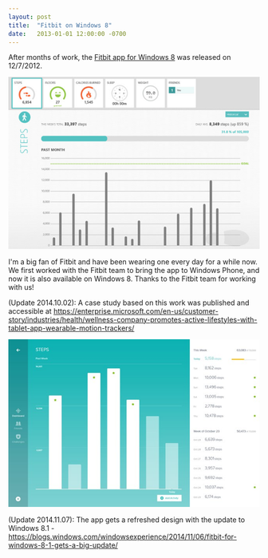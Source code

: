 ```yaml
---
layout: post
title:  "Fitbit on Windows 8"
date:   2013-01-01 12:00:00 -0700
---
```


After months of work, the [Fitbit app for Windows 8](https://www.microsoft.com/en-us/store/apps/fitbit/9wzdncrfj1xx) was released on 12/7/2012.

![Fitbit app](/assets/20130101-fitbit-windows-8.jpg)

I'm a big fan of Fitbit and have been wearing one every day for a while now. We first worked with the Fitbit team to bring the app to Windows Phone, and now it is also available on Windows 8. Thanks to the Fitbit team for working with us!

(Update 2014.10.02): A case study based on this work was published and accessible at <https://enterprise.microsoft.com/en-us/customer-story/industries/health/wellness-company-promotes-active-lifestyles-with-tablet-app-wearable-motion-trackers/>

![Fitbit app for Windows 8.1](/assets/20141107-fitbit-uwp.jpg)

(Update 2014.11.07): The app gets a refreshed design with the update to Windows 8.1 - <https://blogs.windows.com/windowsexperience/2014/11/06/fitbit-for-windows-8-1-gets-a-big-update/>
